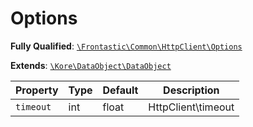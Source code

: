 #  Options

**Fully Qualified**: [`\Frontastic\Common\HttpClient\Options`](../../../src/php/HttpClient/Options.php)

**Extends**: [`\Kore\DataObject\DataObject`](https://github.com/kore/DataObject)

Property|Type|Default|Description
--------|----|-------|-----------
`timeout`|int|float|HttpClient\timeout|HttpClient\for|HttpClient\the|HttpClient\complete|HttpClient\request|HttpClient\in|[`HttpClient`](../HttpClient.md)\seconds|`1`|

